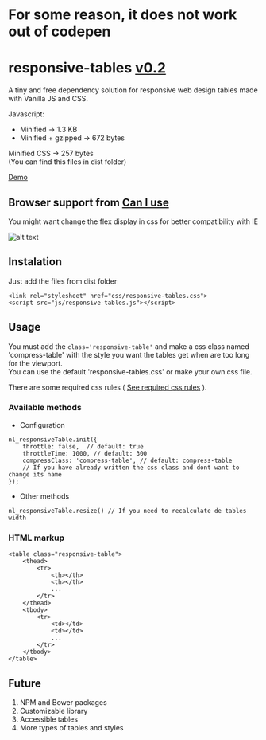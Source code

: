 # For some reason, it does not work out of codepen

# responsive-tables [v0.2](https://github.com/nacholozano/responsive-tables/blob/master/CHANGELOG.md)

A tiny and free dependency solution for responsive web design tables made with Vanilla JS and CSS.

Javascript:
- Minified -> 1.3 KB 
- Minified + gzipped -> 672 bytes

Minified CSS -> 257 bytes <br>
(You can find this files in dist folder) 

[Demo](http://codepen.io/nacholozano/pen/aNLMRm?editors=0010)

## Browser support from [Can I use](http://caniuse.com/)

You might want change the flex display in css for better compatibility with IE 

 
![alt text](http://i.imgur.com/g8QyFRt.jpg "Browser support")

## Instalation

Just add the files from dist folder

```
<link rel="stylesheet" href="css/responsive-tables.css">
<script src="js/responsive-tables.js"></script>
```

## Usage


You must add the `class='responsive-table'` and make a css class named 'compress-table' with the style you want the tables get when are too long for the viewport. <br>
You can use the default 'responsive-tables.css' or make your own css file. 

There are some required css rules ( [See required css rules](https://github.com/nacholozano/responsive-tables/blob/master/source%20code/dev/css/responsive-tables.css) ).

### Available methods

- Configuration

```
nl_responsiveTable.init({
	throttle: false,  // default: true
	throttleTime: 1000, // default: 300
	compressClass: 'compress-table', // default: compress-table
	// If you have already written the css class and dont want to change its name 
});
```

- Other methods

`nl_responsiveTable.resize() // If you need to recalculate de tables width ` 


### HTML markup

```
<table class="responsive-table">
    <thead>
        <tr>
            <th></th>
            <th></th>
            ...
        </tr>
    </thead>    
    <tbody>
        <tr>
            <td></td>
            <td></td>
            ...
        </tr>
    </tbody>
</table>
```

## Future

1. NPM and Bower packages
2. Customizable library
3. Accessible tables
4. More types of tables and styles
